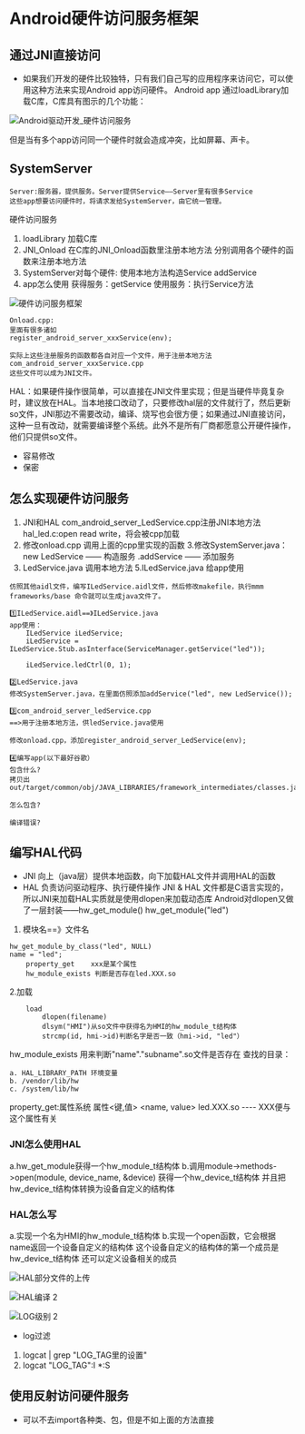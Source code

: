 # Android硬件访问服务框架
## 通过JNI直接访问
* 如果我们开发的硬件比较独特，只有我们自己写的应用程序来访问它，可以使用这种方法来实现Android app访问硬件。
Android app 通过loadLibrary加载C库，C库具有图示的几个功能：

![Android驱动开发_硬件访问服务](Android%E9%A9%B1%E5%8A%A8%E5%BC%80%E5%8F%91_%E7%A1%AC%E4%BB%B6%E8%AE%BF%E9%97%AE%E6%9C%8D%E5%8A%A1.png)

但是当有多个app访问同一个硬件时就会造成冲突，比如屏幕、声卡。
## SystemServer
```
Server:服务器，提供服务。Server提供Service——Server里有很多Service
这些app想要访问硬件时，将请求发给SystemServer，由它统一管理。
```
硬件访问服务
1. loadLibrary 加载C库
2. JNI_Onload 在C库的JNI_Onload函数里注册本地方法
	分别调用各个硬件的函数来注册本地方法
3. SystemServer对每个硬件:
	使用本地方法构造Service
	addService
4. app怎么使用
	获得服务：getService
	使用服务：执行Service方法


![硬件访问服务框架](%E7%A1%AC%E4%BB%B6%E8%AE%BF%E9%97%AE%E6%9C%8D%E5%8A%A1%E6%A1%86%E6%9E%B6.png)


```
Onload.cpp:
里面有很多诸如
register_android_server_xxxService(env);

实际上这些注册服务的函数都各自对应一个文件，用于注册本地方法
com_android_server_xxxService.cpp
这些文件可以成为JNI文件。

```
HAL：如果硬件操作很简单，可以直接在JNI文件里实现；但是当硬件毕竟复杂时，建议放在HAL。当本地接口改动了，只要修改hal层的文件就行了，然后更新so文件，JNI那边不需要改动，编译、烧写也会很方便；如果通过JNI直接访问，这种一旦有改动，就需要编译整个系统。此外不是所有厂商都愿意公开硬件操作，他们只提供so文件。
* 容易修改
* 保密

## 怎么实现硬件访问服务
1. JNI和HAL
	com_android_server_LedService.cpp注册JNI本地方法
	hal_led.c:open read write，将会被cpp加载
2. 修改onload.cpp
	调用上面的cpp里实现的函数
3.修改SystemServer.java：
	new LedService —— 构造服务
	.addService —— 添加服务
4. LedService.java
	调用本地方法
5.ILedService.java
	给app使用
```
仿照其他aidl文件，编写ILedService.aidl文件，然后修改makefile，执行mmm frameworks/base 命令就可以生成java文件了。

1️⃣ILedService.aidl==》ILedService.java
app使用：
	ILedService iLedService;
	iLedService = ILedService.Stub.asInterface(ServiceManager.getService("led"));
						
	iLedService.ledCtrl(0, 1);

2️⃣LedService.java
修改SystemServer.java，在里面仿照添加addService("led", new LedService());

3️⃣com_android_server_ledService.cpp
==>用于注册本地方法，供ledService.java使用

修改onload.cpp，添加register_android_server_LedService(env);

4️⃣编写app(以下最好谷歌）
包含什么?
拷贝出 out/target/common/obj/JAVA_LIBRARIES/framework_intermediates/classes.jar

怎么包含?

编译错误?

```
## 编写HAL代码
* JNI 向上（java层）提供本地函数，向下加载HAL文件并调用HAL的函数
* HAL 负责访问驱动程序、执行硬件操作
JNI & HAL 文件都是C语言实现的，所以JNI来加载HAL实质就是使用dlopen来加载动态库
Android对dlopen又做了一层封装——hw_get_module()
hw_get_module("led")
1. 模块名==》文件名
```
hw_get_module_by_class("led", NULL)
name = "led";
	property_get	xxx是某个属性
	hw_module_exists 判断是否存在led.XXX.so
```
2.加载
```
	load
		dlopen(filename)
		dlsym("HMI")从so文件中获得名为HMI的hw_module_t结构体
		strcmp(id, hmi->id)判断名字是否一致（hmi->id, "led"）
```
hw_module_exists
用来判断"name"."subname".so文件是否存在
查找的目录：
```
a. HAL_LIBRARY_PATH 环境变量
b. /vendor/lib/hw
c. /system/lib/hw
```
property_get:属性系统
属性<键,值> <name, value>
led.XXX.so	---- XXX便与这个属性有关

### JNI怎么使用HAL
a.hw_get_module获得一个hw_module_t结构体
b.调用module->methods->open(module, device_name, &device)
	获得一个hw_device_t结构体
	并且把hw_device_t结构体转换为设备自定义的结构体

### HAL怎么写
a.实现一个名为HMI的hw_module_t结构体
b.实现一个open函数，它会根据name返回一个设备自定义的结构体
	这个设备自定义的结构体的第一个成员是hw_device_t结构体
	还可以定义设备相关的成员


![HAL部分文件的上传](HAL%E9%83%A8%E5%88%86%E6%96%87%E4%BB%B6%E7%9A%84%E4%B8%8A%E4%BC%A0.png)

![HAL编译 2](HAL%E7%BC%96%E8%AF%91%202.png)


![LOG级别 2](LOG%E7%BA%A7%E5%88%AB%202.png)
* log过滤
1. logcat | grep "LOG_TAG里的设置"
2. logcat "LOG_TAG":I *:S


## 使用反射访问硬件服务
* 可以不去import各种类、包，但是不如上面的方法直接